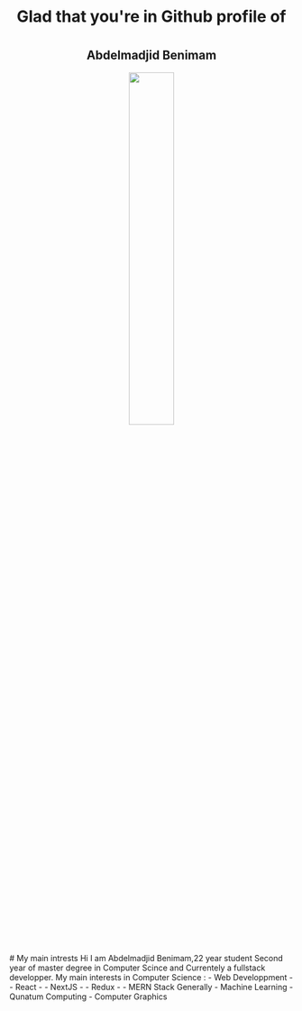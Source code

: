 <h1 align="center">Glad that you're in Github profile of<h1>
  <h2 align="center">Abdelmadjid Benimam</h2> 

  <div style="text-align:center"><img align="center" src="https://i.imgur.com/5WA8Hau.png" width="40%" height="40%"/></div>
# My main intrests
Hi I am Abdelmadjid Benimam,22 year student Second year of master degree in Computer Scince and Currentely a fullstack developper.
My main interests in Computer Science : 
- Web Developpment
- - React
- - NextJS
- - Redux
- - MERN Stack Generally
- Machine Learning
- Qunatum Computing
- Computer Graphics
